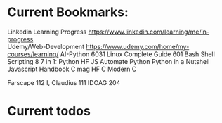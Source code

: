# Current Bookmarks:
 Linkedin Learning Progress https://www.linkedin.com/learning/me/in-progress	
 Udemy/Web-Development	https://www.udemy.com/home/my-courses/learning/
 AI-Python		6031
 Linux Complete Guide	601
 Bash Shell Scripting	8
 7 in 1: Python
 HF JS
 Automate Python
 Python in a Nutshell
 Javascript Handbook
 C mag
 HF C
 Modern C

 Farscape		112
 I, Claudius		111
 IDOAG			204

# Current todos
